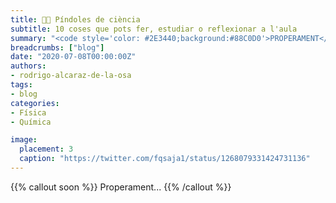 ```yaml
---
title: 💊💊 Píndoles de ciència
subtitle: 10 coses que pots fer, estudiar o reflexionar a l'aula
summary: "<code style='color: #2E3440;background:#88C0D0'>PROPERAMENT</code> <br> 10 coses que pots fer, estudiar o reflexionar a l'aula."
breadcrumbs: ["blog"]
date: "2020-07-08T00:00:00Z"
authors:
- rodrigo-alcaraz-de-la-osa
tags:
- blog
categories:
- Física
- Química

image:
  placement: 3
  caption: "https://twitter.com/fqsaja1/status/1268079331424731136"
---
```


{{% callout soon %}}
Properament...
{{% /callout %}}